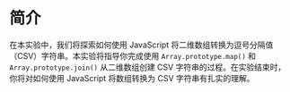 # 简介

在本实验中，我们将探索如何使用 JavaScript 将二维数组转换为逗号分隔值（CSV）字符串。本实验将指导你完成使用 `Array.prototype.map()` 和 `Array.prototype.join()` 从二维数组创建 CSV 字符串的过程。在实验结束时，你将对如何使用 JavaScript 将数组转换为 CSV 字符串有扎实的理解。
